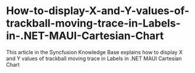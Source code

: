 # How-to-display-X-and-Y-values-of-trackball-moving-trace-in-Labels-in-.NET-MAUI-Cartesian-Chart
This article in the Syncfusion Knowledge Base explains how to display X and Y values of trackball moving trace in Labels in .NET MAUI Cartesian Chart
